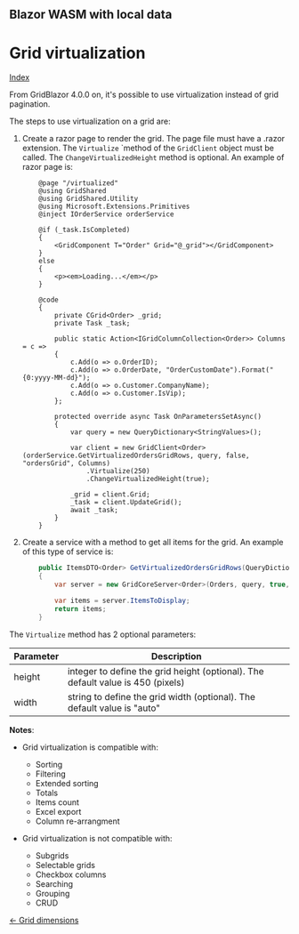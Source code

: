 ## Blazor WASM with local data

# Grid virtualization

[Index](Documentation.md)

From GridBlazor 4.0.0 on, it's possible to use virtualization instead of grid pagination.

The steps to use virtualization on a grid are:

1. Create a razor page to render the grid. The page file must have a .razor extension. The ```Virtualize``` `method of the ```GridClient``` object must be called. The ```ChangeVirtualizedHeight``` method is optional. An example of razor page is:

    ```razor
        @page "/virtualized"
        @using GridShared
        @using GridShared.Utility
        @using Microsoft.Extensions.Primitives
        @inject IOrderService orderService

        @if (_task.IsCompleted)
        {
            <GridComponent T="Order" Grid="@_grid"></GridComponent>
        }
        else
        {
            <p><em>Loading...</em></p>
        }

        @code
        {
            private CGrid<Order> _grid;
            private Task _task;

            public static Action<IGridColumnCollection<Order>> Columns = c =>
            {
                c.Add(o => o.OrderID);
                c.Add(o => o.OrderDate, "OrderCustomDate").Format("{0:yyyy-MM-dd}");
                c.Add(o => o.Customer.CompanyName);
                c.Add(o => o.Customer.IsVip);
            };

            protected override async Task OnParametersSetAsync()
            {
                var query = new QueryDictionary<StringValues>();

                var client = new GridClient<Order>(orderService.GetVirtualizedOrdersGridRows, query, false, "ordersGrid", Columns)
                    .Virtualize(250)
                    .ChangeVirtualizedHeight(true);
                
                _grid = client.Grid;
                _task = client.UpdateGrid();
                await _task;
            }
        }
    ```

2. Create a service with a method to get all items for the grid. An example of this type of service is: 

    ```c#
        public ItemsDTO<Order> GetVirtualizedOrdersGridRows(QueryDictionary<StringValues> query)
        {
            var server = new GridCoreServer<Order>(Orders, query, true, "ordersGrid", Virtualized.Columns);

            var items = server.ItemsToDisplay;
            return items;
        }
    ```

The ```Virtualize``` method has 2 optional parameters:

Parameter | Description
--------- | -----------
height | integer to define the grid height (optional). The default value is 450 (pixels)
width | string to define the grid width (optional). The default value is "auto"

**Notes**:
* Grid virtualization is compatible with:
    - Sorting
    - Filtering
    - Extended sorting
    - Totals
    - Items count
    - Excel export
    - Column re-arrangment
    
* Grid virtualization is not compatible with:
    - Subgrids
    - Selectable grids
    - Checkbox columns
    - Searching
    - Grouping
    - CRUD

[<- Grid dimensions](Grid_dimensions.md)